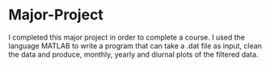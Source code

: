 # Major-Project
I completed this major project in order to complete a course. I used the language MATLAB to write a program that can take a .dat file as input, clean the data and produce, monthly, yearly and diurnal plots of the filtered data.
